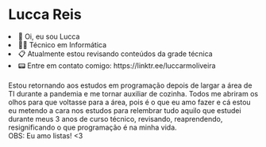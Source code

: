 # Lucca Reis

<li>👋 Oi, eu sou Lucca</li>
<li>👨‍💻  Técnico em Informática</li>
<li>📋 Atualmente estou revisando conteúdos da grade técnica</li>
<li>📟 Entre em contato comigo: https://linktr.ee/luccarmoliveira</li>
<br>
Estou retornando aos estudos em programação depois de largar a área de TI durante a pandemia e me tornar auxiliar de cozinha. Todos me abriram os olhos para que voltasse para a área, pois é o que eu amo fazer e cá estou eu metendo a cara nos estudos para relembrar tudo aquilo que estudei durante meus 3 anos de curso técnico, revisando, reaprendendo, resignificando o que programação é na minha vida.
<br>
OBS: Eu amo listas! <3</p>

